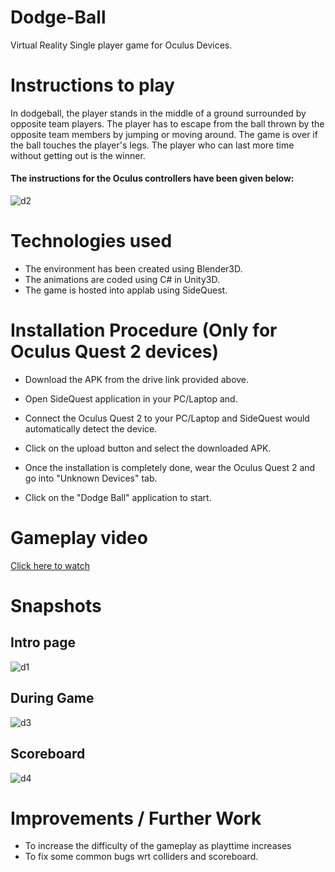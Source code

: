 # Dodge-Ball

Virtual Reality Single player game for Oculus Devices.

# Instructions to play

In dodgeball, the player stands in the middle of a ground surrounded by opposite team players. The player has to escape from the ball thrown by the opposite team members by jumping or moving around. The game is over if the ball touches the player's legs. The player who can last more time without getting out is the winner.

#### The instructions for the Oculus controllers have been given below:

![d2](https://user-images.githubusercontent.com/99459415/184813971-2a8fa927-f844-4f4e-ad72-759d1b01dbe0.jpg)

# Technologies used
 * The environment has been created using Blender3D.
 * The animations are coded using C# in Unity3D.
 * The game is hosted into applab using SideQuest.

# Installation Procedure (Only for Oculus Quest 2 devices)

* Download the APK from the drive link provided above.

* Open SideQuest application in your PC/Laptop and.

* Connect the Oculus Quest 2 to your PC/Laptop and SideQuest would automatically detect the device.

* Click on the upload button and select the downloaded APK.

* Once the installation is completely done, wear the Oculus Quest 2 and go into "Unknown Devices" tab.

* Click on the "Dodge Ball" application to start.

# Gameplay video
 <a href="https://www.youtube.com/watch?v=dfQBrbTzKIg" target="_blank">Click here to watch</a>

# Snapshots

## Intro page
![d1](https://user-images.githubusercontent.com/99459415/184813982-05deb5d2-0dc0-4f84-97d4-e9a6ffed4a71.jpg)

## During Game
![d3](https://user-images.githubusercontent.com/99459415/184814219-a09a38bf-671c-4741-aee4-8b547a79888b.jpg)

## Scoreboard
![d4](https://user-images.githubusercontent.com/99459415/184814232-dc5521c9-ce8f-495f-b970-ba8bac084bbf.jpg)

# Improvements / Further Work
* To increase the difficulty of the gameplay as playttime increases
* To fix some common bugs wrt colliders and scoreboard. 
